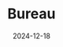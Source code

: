 ---  
layout: startup_page  
title: "Bureau"  
id: "bureau.id"  
permalink: "/bureaubureau.id12182024/"  
website: "https://www.bureau.id/"  
funding_round: "Series B"  
funding_amount: "$30M"  
investors: "Sorenson Capital, PayPal Ventures, Commerce Ventures, GMO Venture Partners, Village Global, Quona Capital, XYZ Ventures"  
about: "Bureau is a risk intelligence platform that uses AI to prevent digital fraud in real-time. Its platform analyzes various data points to identify and block scammers across the customer lifecycle, surpassing traditional rule-based systems. Bureau aims to protect businesses and consumers from the rising threat of cyberfraud."  
markets: "Cyber Security, Fraud Detection, Identity Management, Risk Management, Fintech, Banking, Gaming, E-commerce, Consumer Internet"  
hq: "San Francisco, California, United States"  
founded_year: "2020"  
linkedin: "https://www.linkedin.com/company/bureauidentity"  
twitter: "https://twitter.com/bureauidentity"  
instagram: ""  
facebook: ""  
crunchbase: "https://www.crunchbase.com/organization/bureau-6b80"  
pitchbook: "https://pitchbook.com/profiles/company/462963-07"  

date_display: "18-Dec-2024"  
date: "2024-12-18"

# SEO Optimization  
meta_title: "Bureau - Series B Funding ($30M)"  
meta_description: "Bureau, Bureau is a risk intelligence platform that uses AI to prevent digital fraud in real-time. Its platform analyzes various data points to identify and b..."  
meta_keywords: "Bureau, Cyber Security, Fraud Detection, Identity Management, Risk Management, Fintech, Banking, Gaming, E-commerce, Consumer Internet, Series B funding"  
canonical_url: "https://startup.projectstartups.com/bureaubureau.id12182024/"  
---